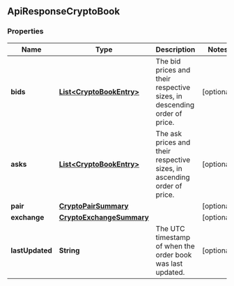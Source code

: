 
## ApiResponseCryptoBook

### Properties
Name | Type | Description | Notes
------------ | ------------- | ------------- | -------------
**bids** | [**List&lt;CryptoBookEntry&gt;**](CryptoBookEntry.md) | The bid prices and their respective sizes, in descending order of price. |  [optional]
**asks** | [**List&lt;CryptoBookEntry&gt;**](CryptoBookEntry.md) | The ask prices and their respective sizes, in ascending order of price. |  [optional]
**pair** | [**CryptoPairSummary**](CryptoPairSummary.md) |  |  [optional]
**exchange** | [**CryptoExchangeSummary**](CryptoExchangeSummary.md) |  |  [optional]
**lastUpdated** | **String** | The UTC timestamp of when the order book was last updated. |  [optional]



